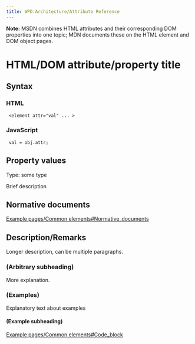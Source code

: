 ```yaml
---
title: WPD:Architecture/Attribute Reference
---
```

<p><b>Note:</b> MSDN combines HTML attributes and their corresponding DOM properties into one topic; MDN documents these on the HTML element and DOM object pages.
</p>
<h1><span class="mw-headline" id="HTML.2FDOM_attribute.2Fproperty_title">HTML/DOM attribute/property title</span></h1>
<h2><span class="mw-headline" id="Syntax">Syntax</span></h2>
<h3><span class="mw-headline" id="HTML">HTML</span></h3>
<p><code> &lt;element attr="val" ... &gt;</code>
</p>
<h3><span class="mw-headline" id="JavaScript">JavaScript</span></h3>
<p><code> val = obj.attr; </code>
</p>
<h2><span class="mw-headline" id="Property_values">Property values</span></h2>
<p>Type: some type
</p><p>Brief description
</p>
<h2><span class="mw-headline" id="Normative_documents">Normative documents</span></h2>
<p><a href="/w/index.php?title=Example_pages/Common_elements&amp;action=edit&amp;redlink=1" class="new" title="Example pages/Common elements (page does not exist)">Example pages/Common elements#Normative_documents</a>
</p>
<h2><span class="mw-headline" id="Description.2FRemarks">Description/Remarks</span></h2>
<p>Longer description, can be multiple paragraphs.
</p>
<h3><span class="mw-headline" id=".28Arbitrary_subheading.29">(Arbitrary subheading)</span></h3>
<p>More explanation.
</p>
<h3><span class="mw-headline" id=".28Examples.29">(Examples)</span></h3>
<p>Explanatory text about examples
</p>
<h4><span class="mw-headline" id=".28Example_subheading.29">(Example subheading)</span></h4>
<p><a href="/w/index.php?title=Example_pages/Common_elements&amp;action=edit&amp;redlink=1" class="new" title="Example pages/Common elements (page does not exist)">Example pages/Common elements#Code_block</a>
</p>
<!-- Saved in parser cache with key wpwiki:pcache:idhash:52-0!*!0!!*!*!*!esi=1 and timestamp 20150731181116 and revision id 103
 -->
